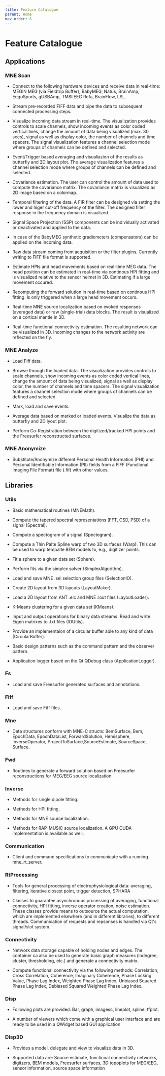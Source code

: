 ```yaml
---
title: Feature Catalogue
parent: Home
nav_order: 6
---
```

# Feature Catalogue

## Applications

### MNE Scan

* Connect to the following hardware devices and receive data in real-time: MEGIN MEG (via Fieldtrip Buffer), BabyMEG, Natus, BrainAmp, EegoSports, gUSBAmp, TMSI EEG Refa, BrainFlow, LSL.

* Stream pre-recorded FIFF data and pipe the data to subsequent connected processing steps.

* Visualize incoming data stream in real-time. The visualization provides controls to scale channels, show incoming events as color coded vertical lines, change the amount of data being visualized (max. 30 secs), signal as well as display color, the number of channels and time spacers. The signal visualization features a channel selection mode where groups of channels can be defined and selected.

* Event/Trigger based averaging and visualiazion of the results as butterfly and 2D layout plot. The average visualization features a channel selection mode where groups of channels can be defined and selected.

* Covariance estimation. The user can control the amount of data used to compute the covariance matrix. The covariance matrix is visualized as 2D image based on a colormap.

* Temporal filtering of the data. A FIR filter can be designed via setting the lower and higer cut-off frequency of the filter. The designed filter response in the frequency domain is visualized. 

* Signal Space Projection (SSP) components can be individually activated or deactivated and applied to the data.

* In case of the BabyMEG synthetic gradiometers (compensators) can be applied on the incoming data. 

* Raw data stream coming from acquisition or the filter plugins. Currently writing to FIFF file format is supported.

* Estimate HPIs and head movements based on real-time MEG data. The head position can be estimated in real-time via continous HPI fitting and is visualized relative to the sensor helmet in 3D. Estimating if a large movement occured.

* Recomputing the forward solution in real-time based on continous HPI fitting. Is only triggered when a large head movement occurs.

* Real-time MNE source localization based on evoked responses (averaged data) or raw (single-trial) data blocks. The result is visualized on a cortical mantle in 3D. 

* Real-time functional connectivity estimation. The resulting network can be visualized in 3D. Incoming changes to the network activity are reflected on the fly.

### MNE Analyze

* Load Fiff data.

* Browse through the loaded data. The visualization provides controls to scale channels, show incoming events as color coded vertical lines, change the amount of data being visualized, signal as well as display color, the number of channels and time spacers. The signal visualization features a channel selection mode where groups of channels can be defined and selected.

* Mark, load and save events.

* Average data based on marked or loaded events. Visualize the data as butterfly and 2D lyout plot.

* Perform Co-Registration between the digitized/tracked HPI points and the Freesurfer reconstructed surfaces.

### MNE Anonymize

* Substitute/Anonymize different Personal Health Information (PHI) and Personal Identifiable Information (PII) fields from a FIFF (Functional Imaging File Format) file (.fif) with other values.

## Libraries

### Utils

* Basic mathematical routines (MNEMath).

* Compute the tapered spectral representations (FFT, CSD, PSD) of a signal (Spectral).

* Compute a spectogram of a signal (Spectogram).

* Compute a Thin Palte Spline warp of two 3D surfaces (Warp). This can be used to warp tempalte BEM models to, e.g., digitizer points.

* Fit a sphere to a given data set (Sphere).

* Perform fits via the simplex solver (SimplexAlgorithm).

* Load and save MNE .sel selection group files (SelectionIO).

* Create 2D layout from 3D layouts (LayoutMaker).

* Load a 2D layout from ANT .elc and MNE .lout files (LayoutLoader).

* K-Means clustering for a given data set (KMeans).

* Input and output operations for binary data streams. Read and write Eigen matrixes to .txt files (IOUtils).

* Provide an implementaion of a circular buffer able to any kind of data (CircularBuffer).

* Basic design patterns such as the command pattern and the observer pattern.

* Application logger based on the Qt QDebug class (ApplicationLogger).

### Fs

* Load and save Freesurfer generated surfaces and annotations.

### Fiff

* Load and save Fiff files.

### Mne

* Data structures conform with MNE-C structs: BemSurface, Bem, EpochData, EpochDataList, ForwardSolution, Hemisphere, InverseOperator, ProjectToSurface,SourceEstimate, SourceSpace, Surface.

### Fwd

* Routines to generate a forward solution based on Freesurfer reconstructions for MEG/EEG source localization.

### Inverse 

* Methods for single dipole fitting.

* Methods for HPI fitting.

* Methods for MNE source localization.

* Methods for RAP-MUSIC source localization. A GPU CUDA implementation is available as well.

### Communication

* Client and command specifications to communicate with a running mne_rt_server.

### RtProcessing

* Tools for general processing of electrophysiological data: averaging, filtering, iterative closest point, trigger detection, SPHARA

* Classes to guarantee asynchronous processing of averaging, functional connectivity, HPI fitting, inverse operator creation, noise estimation. These classes provide means to outsource the actual computation, which are implemented elsewhere (and in different libraries), to different threads. Communication of requests and repsonses is handled via Qt's signal/slot system.

### Connectivity

* Network data storage capable of holding nodes and edges. The container ca also be used to generate basic graph measures (indegree, cluster, thresholding, etc.) and generate a connectivity matrix.

* Compute functional connectivity via the following methods: Correlation, Cross Correlation, Coherence, Imaginary Coherence, Phase Locking Value, Phase Lag Index, Weighted Phase Lag Index, Unbiased Squared Phase Lag Index, Debiased Squared Weighted Phase Lag Index.

### Disp

* Following plots are provided: Bar, graph, imagesc, lineplot, spline, tfplot.

* A number of viewers which come with a graphical user interface and are ready to be used in a QWidget based GUI application. 

### Disp3D

* Provides a model, delegate and view to visualize data in 3D.

* Supported data are: Source estimate, functional connectivity networks, digitzers, BEM models, Freesurfer surfaces, 3D topoplots for MEG/EEG, sensor information, source space information
